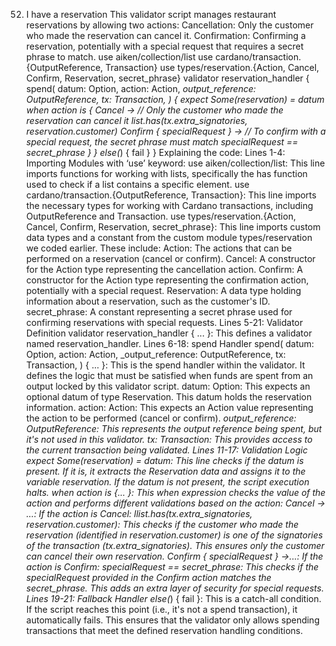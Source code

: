 52. I have a reservation
This validator script manages restaurant reservations by allowing two actions:
Cancellation: Only the customer who made the reservation can cancel it.
Confirmation: Confirming a reservation, potentially with a special request that requires a secret phrase to match.
use aiken/collection/list
use cardano/transaction.{OutputReference, Transaction}
use types/reservation.{Action, Cancel, Confirm, Reservation, secret_phrase}
validator reservation_handler {
 spend(
   datum: Option<Reservation>,
   action: Action,
   _output_reference: OutputReference,
   tx: Transaction,
 ) {
   expect Some(reservation) = datum
   when action is {
     Cancel ->
       // Only the customer who made the reservation can cancel it
       list.has(tx.extra_signatories, reservation.customer)
     Confirm { specialRequest } ->
       // To confirm with a special request, the secret phrase must match
       specialRequest == secret_phrase
   }
 }
 else(_) {
   fail
 }
}
Explaining the code:
Lines 1-4: Importing Modules with ‘use’ keyword:
use aiken/collection/list: This line imports functions for working with lists, specifically the has function used to check if a list contains a specific element.
use cardano/transaction.{OutputReference, Transaction}: This line imports the necessary types for working with Cardano transactions, including OutputReference and Transaction.
use types/reservation.{Action, Cancel, Confirm, Reservation, secret_phrase}: This line imports custom data types and a constant from the custom module types/reservation we coded earlier. These include:
Action: The actions that can be performed on a reservation (cancel or confirm).
Cancel: A constructor for the Action type representing the cancellation action.
Confirm: A constructor for the Action type representing the confirmation action, potentially with a special request.
Reservation: A data type holding information about a reservation, such as the customer's ID.
secret_phrase: A constant representing a secret phrase used for confirming reservations with special requests.
Lines 5-21: Validator Definition
validator reservation_handler { ... }: This defines a validator named reservation_handler. 
Lines 6-18: spend Handler
spend(
   datum: Option<Reservation>,
   action: Action,
   _output_reference: OutputReference,
   tx: Transaction,
 ) { ... }: This is the spend handler within the validator. It defines the logic that must be satisfied when funds are spent from an output locked by this validator script.
datum: Option<Reservation>: This expects an optional datum of type Reservation. This datum holds the reservation information.
action: Action: This expects an Action value representing the action to be performed (cancel or confirm).
_output_reference: OutputReference: This represents the output reference being spent, but it's not used in this validator.
tx: Transaction: This provides access to the current transaction being validated.
Lines 11-17: Validation Logic
expect Some(reservation) = datum: This line checks if the datum is present. If it is, it extracts the Reservation data and assigns it to the variable reservation. If the datum is not present, the script execution halts.
when action is {... }: This when expression checks the value of the action and performs different validations based on the action:
Cancel -> …: If the action is Cancel:
llist.has(tx.extra_signatories, reservation.customer): This checks if the customer who made the reservation (identified in reservation.customer) is one of the signatories of the transaction (tx.extra_signatories). This ensures only the customer can cancel their own reservation.
Confirm { specialRequest } ->...: If the action is Confirm:
specialRequest == secret_phrase: This checks if the specialRequest provided in the Confirm action matches the secret_phrase. This adds an extra layer of security for special requests.
Lines 19-21: Fallback Handler
else(_) { fail }: This is a catch-all condition. If the script reaches this point (i.e., it's not a spend transaction), it automatically fails. This ensures that the validator only allows spending transactions that meet the defined reservation handling conditions.
